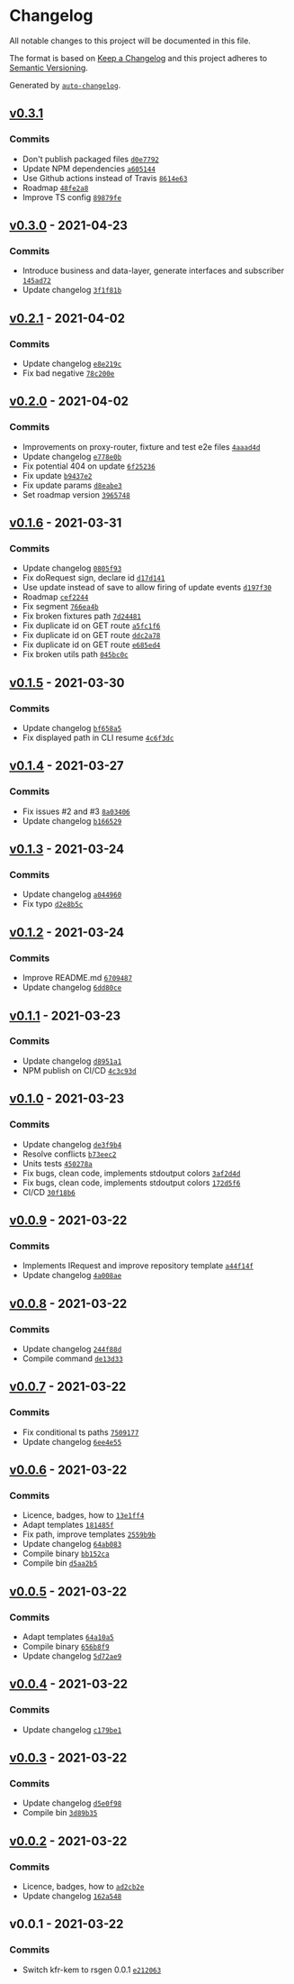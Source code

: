 # Changelog

All notable changes to this project will be documented in this file.

The format is based on [Keep a Changelog](https://keepachangelog.com/en/1.0.0/)
and this project adheres to [Semantic Versioning](https://semver.org/spec/v2.0.0.html).

Generated by [`auto-changelog`](https://github.com/CookPete/auto-changelog).

## [v0.3.1](https://github.com/konfer-be/rsgen/compare/v0.3.0...v0.3.1)

### Commits

- Don't publish packaged files [`d0e7792`](https://github.com/konfer-be/rsgen/commit/d0e7792519d403ff73b9b360af66e5741ecb2667)
- Update NPM dependencies [`a605144`](https://github.com/konfer-be/rsgen/commit/a605144d4d3377eec0fc7c792ff1fcd561838724)
- Use Github actions instead of Travis [`8614e63`](https://github.com/konfer-be/rsgen/commit/8614e63d9f1513f7bb123e3dfebfe1bfa2d088a0)
- Roadmap [`48fe2a8`](https://github.com/konfer-be/rsgen/commit/48fe2a8f0641b89574fc9527a67e976cd8f7fbbe)
- Improve TS config [`89879fe`](https://github.com/konfer-be/rsgen/commit/89879fe5020d6334c07d4c31e5f29153f3cc91cb)

## [v0.3.0](https://github.com/konfer-be/rsgen/compare/v0.2.1...v0.3.0) - 2021-04-23

### Commits

- Introduce business and data-layer, generate interfaces and subscriber [`145ad72`](https://github.com/konfer-be/rsgen/commit/145ad72c441a14401fc72dc03485a284f31b4402)
- Update changelog [`3f1f81b`](https://github.com/konfer-be/rsgen/commit/3f1f81bcf6e9e34cbdfd0fe2d71582a6ecb4c6cc)

## [v0.2.1](https://github.com/konfer-be/rsgen/compare/v0.2.0...v0.2.1) - 2021-04-02

### Commits

- Update changelog [`e8e219c`](https://github.com/konfer-be/rsgen/commit/e8e219c6914b73fda32c49180f23426d9db79093)
- Fix bad negative [`78c200e`](https://github.com/konfer-be/rsgen/commit/78c200e0138f1dbecee93589499a8d5a841dff7d)

## [v0.2.0](https://github.com/konfer-be/rsgen/compare/v0.1.6...v0.2.0) - 2021-04-02

### Commits

- Improvements on proxy-router, fixture and test e2e files [`4aaad4d`](https://github.com/konfer-be/rsgen/commit/4aaad4dba3b7ed6bc5e1082c4b074bb354b03403)
- Update changelog [`e778e0b`](https://github.com/konfer-be/rsgen/commit/e778e0ba8fcc70e1cad34eccf11d2dbb0ef4e28d)
- Fix potential 404 on update [`6f25236`](https://github.com/konfer-be/rsgen/commit/6f2523606772a83a1ddd58e2b5a304ab5ac85e51)
- Fix update [`b9437e2`](https://github.com/konfer-be/rsgen/commit/b9437e227a3d1cba693612009727e1be11df5119)
- Fix update params [`d8eabe3`](https://github.com/konfer-be/rsgen/commit/d8eabe3f0aedcb300bf75a7b34e7ec1c9fd63410)
- Set roadmap version [`3965748`](https://github.com/konfer-be/rsgen/commit/3965748d323d11d81a28a521a8190f151d49ab36)

## [v0.1.6](https://github.com/konfer-be/rsgen/compare/v0.1.5...v0.1.6) - 2021-03-31

### Commits

- Update changelog [`0805f93`](https://github.com/konfer-be/rsgen/commit/0805f93052a7d9729b1c2ec134b0ffcbbabab052)
- Fix doRequest sign, declare id [`d17d141`](https://github.com/konfer-be/rsgen/commit/d17d141af6474236e898b749f8d2ed99d13eb12c)
- Use update instead of save to allow firing of update events [`d197f30`](https://github.com/konfer-be/rsgen/commit/d197f30f5f2a0d6efa8ec5624dbd0a3b4cd3604c)
- Roadmap [`cef2244`](https://github.com/konfer-be/rsgen/commit/cef2244eb5d4cc1d9843360cd1996b4563161b23)
- Fix segment [`766ea4b`](https://github.com/konfer-be/rsgen/commit/766ea4bdc2521842b6d79a35b4b0075101a4dd4d)
- Fix broken fixtures path [`7d24481`](https://github.com/konfer-be/rsgen/commit/7d24481408a8f85c5a71fa8e5672e912fa2c8d79)
- Fix duplicate id on GET route [`a5fc1f6`](https://github.com/konfer-be/rsgen/commit/a5fc1f6edd25e971f3339260227348248fdfb228)
- Fix duplicate id on GET route [`ddc2a78`](https://github.com/konfer-be/rsgen/commit/ddc2a782560c2b19d8335aaf0ec76dd62ff3e6e9)
- Fix duplicate id on GET route [`e685ed4`](https://github.com/konfer-be/rsgen/commit/e685ed40318647d8fbca74e0d2766f1f7f1ebb9b)
- Fix broken utils path [`045bc0c`](https://github.com/konfer-be/rsgen/commit/045bc0c19532fe6e64a932e500f5cf00370af786)

## [v0.1.5](https://github.com/konfer-be/rsgen/compare/v0.1.4...v0.1.5) - 2021-03-30

### Commits

- Update changelog [`bf658a5`](https://github.com/konfer-be/rsgen/commit/bf658a581b732b193b80758e00f1264ee022feb5)
- Fix displayed path in CLI resume [`4c6f3dc`](https://github.com/konfer-be/rsgen/commit/4c6f3dcb865439870e81104e25b778839d26506f)

## [v0.1.4](https://github.com/konfer-be/rsgen/compare/v0.1.3...v0.1.4) - 2021-03-27

### Commits

- Fix issues #2 and #3 [`8a03406`](https://github.com/konfer-be/rsgen/commit/8a03406612abd60aeadf30f5530ec2d07aeae92b)
- Update changelog [`b166529`](https://github.com/konfer-be/rsgen/commit/b166529e9abb5707eb51686250ade552884ff722)

## [v0.1.3](https://github.com/konfer-be/rsgen/compare/v0.1.2...v0.1.3) - 2021-03-24

### Commits

- Update changelog [`a044960`](https://github.com/konfer-be/rsgen/commit/a044960bc585a05e74bfd21d17487a011fcd743d)
- Fix typo [`d2e8b5c`](https://github.com/konfer-be/rsgen/commit/d2e8b5c559461998870a600fd78aee335718a70f)

## [v0.1.2](https://github.com/konfer-be/rsgen/compare/v0.1.1...v0.1.2) - 2021-03-24

### Commits

- Improve README.md [`6709487`](https://github.com/konfer-be/rsgen/commit/67094875aaec60241f8c31c5ba76c2e084c3ca17)
- Update changelog [`6dd80ce`](https://github.com/konfer-be/rsgen/commit/6dd80ce25ab5202bff7be137b1e6bd34dbf351d1)

## [v0.1.1](https://github.com/konfer-be/rsgen/compare/v0.1.0...v0.1.1) - 2021-03-23

### Commits

- Update changelog [`d8951a1`](https://github.com/konfer-be/rsgen/commit/d8951a156bcde6b4f0dab24b5a1a2d8ae1b4ae06)
- NPM publish on CI/CD [`4c3c93d`](https://github.com/konfer-be/rsgen/commit/4c3c93db7792f596d89e774541bcefb7ceb38a37)

## [v0.1.0](https://github.com/konfer-be/rsgen/compare/v0.0.9...v0.1.0) - 2021-03-23

### Commits

- Update changelog [`de3f9b4`](https://github.com/konfer-be/rsgen/commit/de3f9b44f563409eec0d8073489ffebd5cebcbfa)
- Resolve conflicts [`b73eec2`](https://github.com/konfer-be/rsgen/commit/b73eec27fc95f65bc45bcdb337ec9321e18854a9)
- Units tests [`450278a`](https://github.com/konfer-be/rsgen/commit/450278a57bb41228104b3b678391c91bc8764e86)
- Fix bugs, clean code, implements stdoutput colors [`3af2d4d`](https://github.com/konfer-be/rsgen/commit/3af2d4d77ee21c1496be80de94995b3362f05b0e)
- Fix bugs, clean code, implements stdoutput colors [`172d5f6`](https://github.com/konfer-be/rsgen/commit/172d5f620f30751bcdb5ce20a8cd112a1301e123)
- CI/CD [`30f18b6`](https://github.com/konfer-be/rsgen/commit/30f18b613ea78bd0e183d6ee8e10ffe27b8245c6)

## [v0.0.9](https://github.com/konfer-be/rsgen/compare/v0.0.8...v0.0.9) - 2021-03-22

### Commits

- Implements IRequest and improve repository template [`a44f14f`](https://github.com/konfer-be/rsgen/commit/a44f14f77d6b0f5bbc0574f93076f10825eddded)
- Update changelog [`4a008ae`](https://github.com/konfer-be/rsgen/commit/4a008aeecca3c4f41f0323b2256d8f7792ca35ef)

## [v0.0.8](https://github.com/konfer-be/rsgen/compare/v0.0.7...v0.0.8) - 2021-03-22

### Commits

- Update changelog [`244f88d`](https://github.com/konfer-be/rsgen/commit/244f88dbb65f328b19e39338f697a3ab4b475e03)
- Compile command [`de13d33`](https://github.com/konfer-be/rsgen/commit/de13d33e16cc1673442128a5bb4fd72c12076fa5)

## [v0.0.7](https://github.com/konfer-be/rsgen/compare/v0.0.6...v0.0.7) - 2021-03-22

### Commits

- Fix conditional ts paths [`7509177`](https://github.com/konfer-be/rsgen/commit/7509177f93c7f1403c543e214495f7aa5b986541)
- Update changelog [`6ee4e55`](https://github.com/konfer-be/rsgen/commit/6ee4e55225c0965a9c5dd0e8b01b5fcea846411e)

## [v0.0.6](https://github.com/konfer-be/rsgen/compare/v0.0.5...v0.0.6) - 2021-03-22

### Commits

- Licence, badges, how to [`13e1ff4`](https://github.com/konfer-be/rsgen/commit/13e1ff4ca594a8612df13b6491e159b39dee5d0f)
- Adapt templates [`181485f`](https://github.com/konfer-be/rsgen/commit/181485f50d3d820d8d3a8a0571d501ce6e78271a)
- Fix path, improve templates [`2559b9b`](https://github.com/konfer-be/rsgen/commit/2559b9ba63c775daf6bc2eb77e116c325e63a451)
- Update changelog [`64ab083`](https://github.com/konfer-be/rsgen/commit/64ab083203c3367100c64828f901b0495171915d)
- Compile binary [`bb152ca`](https://github.com/konfer-be/rsgen/commit/bb152caecd1c739b2fa44b636e5b27fcbc3a2062)
- Compile bin [`d5aa2b5`](https://github.com/konfer-be/rsgen/commit/d5aa2b5d9e5a85327b1b040a0bc9ee907e3061ef)

## [v0.0.5](https://github.com/konfer-be/rsgen/compare/v0.0.4...v0.0.5) - 2021-03-22

### Commits

- Adapt templates [`64a10a5`](https://github.com/konfer-be/rsgen/commit/64a10a5e06fa90692b65c493fbd6fec789ab2df8)
- Compile binary [`656b8f9`](https://github.com/konfer-be/rsgen/commit/656b8f9d25c9b6f2cc85e8a89e2ce2ef6810ca16)
- Update changelog [`5d72ae9`](https://github.com/konfer-be/rsgen/commit/5d72ae955966094fd4cfda3816b85c8682886fb4)

## [v0.0.4](https://github.com/konfer-be/rsgen/compare/v0.0.3...v0.0.4) - 2021-03-22

### Commits

- Update changelog [`c179be1`](https://github.com/konfer-be/rsgen/commit/c179be1f4ea0fecedc8311fd68f5e137a5eff36d)

## [v0.0.3](https://github.com/konfer-be/rsgen/compare/v0.0.2...v0.0.3) - 2021-03-22

### Commits

- Update changelog [`d5e0f98`](https://github.com/konfer-be/rsgen/commit/d5e0f98a112b223f6f0aa497eb6fe6d61c7353f3)
- Compile bin [`3d89b35`](https://github.com/konfer-be/rsgen/commit/3d89b350a9fe7720174ae4cbdc8f985a2ae3b7b2)

## [v0.0.2](https://github.com/konfer-be/rsgen/compare/v0.0.1...v0.0.2) - 2021-03-22

### Commits

- Licence, badges, how to [`ad2cb2e`](https://github.com/konfer-be/rsgen/commit/ad2cb2e15e1afd063763e1d8d1619570afcdd228)
- Update changelog [`162a548`](https://github.com/konfer-be/rsgen/commit/162a548fe4a9354d39a1eae2c13f4065f63dd098)

## v0.0.1 - 2021-03-22

### Commits

- Switch kfr-kem to rsgen 0.0.1 [`e212063`](https://github.com/konfer-be/rsgen/commit/e2120639f4e1f14bec2d0b499ed365a98bed36e0)
